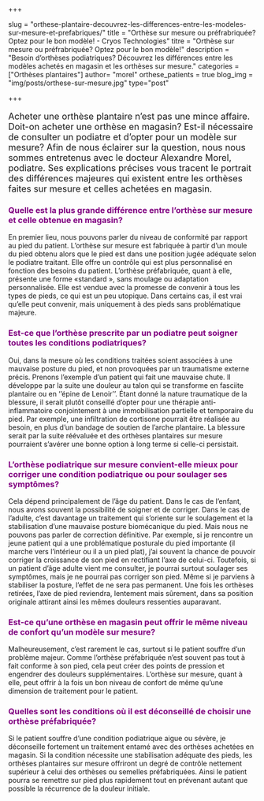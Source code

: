 +++

slug = "orthese-plantaire-decouvrez-les-differences-entre-les-modeles-sur-mesure-et-prefabriques/"
title = "Orthèse sur mesure ou préfrabriquée? Optez pour le bon modèle! - Cryos Technologies"
titre = "Orthèse sur mesure ou préfrabriquée? Optez pour le bon modèle!"
description = "Besoin d’orthèses podiatriques? Découvrez les différences entre les modèles achetés en magasin et les orthèses sur mesure."
categories = ["Orthèses plantaires"]
author= "morel"
orthese_patients = true
blog_img = "img/posts/orthese-sur-mesure.jpg"
type="post"

+++

<p style="font-size: 18px;">Acheter une orthèse plantaire n’est pas une mince affaire. Doit-on acheter une orthèse en magasin? Est-il nécessaire de consulter un podiatre et d’opter pour un modèle sur mesure? Afin de nous éclairer sur la question, nous nous sommes entretenus avec le docteur Alexandre Morel, podiatre. Ses explications précises vous tracent le portrait des différences majeures qui existent entre les orthèses faites sur mesure et celles achetées en magasin.</p>
<h3 style="color: #800080;">Quelle est la plus grande différence entre l’orthèse sur mesure et celle obtenue en magasin?</h3>
En premier lieu, nous pouvons parler du niveau de conformité par rapport au pied du patient. L’orthèse sur mesure est fabriquée à partir d’un moule du pied obtenu alors que le pied est dans une position jugée adéquate selon le podiatre traitant. Elle offre un contrôle qui est plus personnalisé en fonction des besoins du patient. L’orthèse préfabriquée, quant à elle, présente une forme «standard », sans moulage ou adaptation personnalisée. Elle est vendue avec la promesse de convenir à tous les types de pieds, ce qui est un peu utopique. Dans certains cas, il est vrai qu’elle peut convenir, mais uniquement à des pieds sans problématique majeure.

<h3 style="color: #800080;">Est-ce que l’orthèse prescrite par un podiatre peut soigner toutes les conditions podiatriques?</h3>
Oui, dans la mesure où les conditions traitées soient associées à une mauvaise posture du pied, et non provoquées par un traumatisme externe précis. Prenons l’exemple d’un patient qui fait une mauvaise chute. Il développe par la suite une douleur au talon qui se transforme en fasciite plantaire ou en ‘’épine de Lenoir’’. Étant donné la nature traumatique de la blessure, il serait plutôt conseillé d’opter pour une thérapie anti-inflammatoire conjointement à une immobilisation partielle et temporaire du pied. Par exemple, une infiltration de cortisone pourrait être réalisée au besoin, en plus d’un bandage de soutien de l’arche plantaire. La blessure serait par la suite réévaluée et des orthèses plantaires sur mesure pourraient s’avérer une bonne option à long terme si celle-ci persistait.

<h3 style="color: #800080;">L’orthèse podiatrique sur mesure convient-elle mieux pour corriger une condition podiatrique ou pour soulager ses symptômes?</h3>
Cela dépend principalement de l’âge du patient. Dans le cas de l’enfant, nous avons souvent la possibilité de soigner et de corriger.
Dans le cas de l’adulte, c’est davantage un traitement qui s’oriente sur le soulagement et la stabilisation d’une mauvaise posture biomécanique du pied. Mais nous ne pouvons pas parler de correction définitive. Par exemple, si je rencontre un jeune patient qui a une problématique posturale du pied importante (il marche vers l’intérieur ou il a un pied plat), j’ai souvent la chance de pouvoir corriger la croissance de son pied en rectifiant l’axe de celui-ci. Toutefois, si un patient d’âge adulte vient me consulter, je pourrai surtout soulager ses symptômes, mais je ne pourrai pas corriger son pied. Même si je parviens à stabiliser la posture, l’effet de ne sera pas permanent. Une fois les orthèses retirées, l’axe de pied reviendra, lentement mais sûrement, dans sa position originale attirant ainsi les mêmes douleurs ressenties auparavant.

<h3 style="color: #800080;">Est-ce qu’une orthèse en magasin peut offrir le même niveau de confort qu’un modèle sur mesure?</h3>
Malheureusement, c’est rarement le cas, surtout si le patient souffre d’un problème majeur. Comme l’orthèse préfabriquée n’est souvent pas tout à fait conforme à son pied, cela peut créer des points de pression et engendrer des douleurs supplémentaires. L’orthèse sur mesure, quant à elle, peut offrir à la fois un bon niveau de confort de même qu’une dimension de traitement pour le patient.

<h3 style="color: #800080;">Quelles sont les conditions où il est déconseillé de choisir une orthèse préfabriquée?</h3>
Si le patient souffre d’une condition podiatrique aigue ou sévère, je déconseille fortement un traitement entamé avec des orthèses achetées en magasin. Si la condition nécessite une stabilisation adéquate des pieds, les orthèses plantaires sur mesure offriront un degré de contrôle nettement supérieur à celui des orthèses ou semelles préfabriquées. Ainsi le patient pourra se remettre sur pied plus rapidement tout en prévenant autant que possible la récurrence de la douleur initiale.